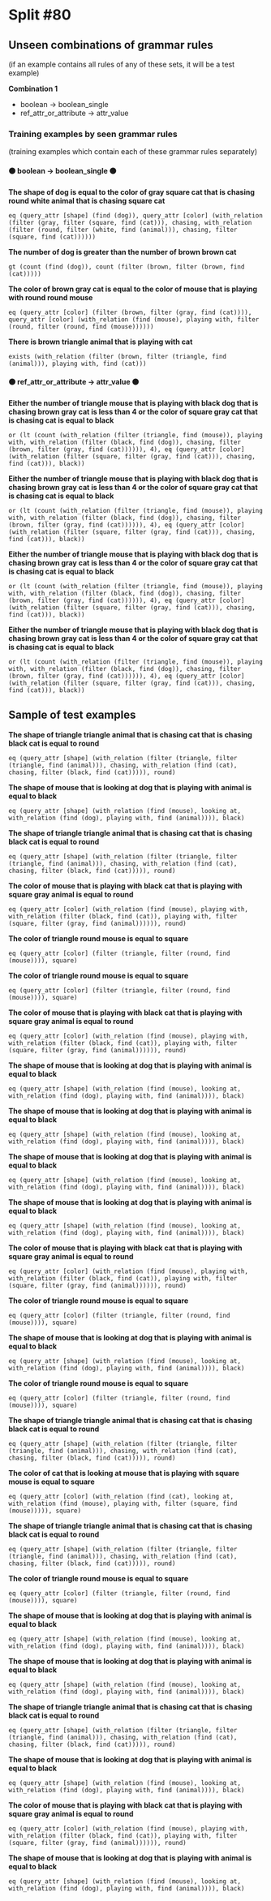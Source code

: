 # Split #80
## Unseen combinations of grammar rules
(if an example contains all rules of any of these sets, it will be a test example)

**Combination 1**
* boolean -> boolean_single
* ref_attr_or_attribute -> attr_value

### Training examples by seen grammar rules
(training examples which contain each of these grammar rules separately)
#### ⚫ boolean -> boolean_single ⚫
**The shape of dog is equal to the color of gray square cat that is chasing round white animal that is chasing square cat**
 ```
eq (query_attr [shape] (find (dog)), query_attr [color] (with_relation (filter (gray, filter (square, find (cat))), chasing, with_relation (filter (round, filter (white, find (animal))), chasing, filter (square, find (cat))))))
```
**The number of dog is greater than the number of brown brown cat**
 ```
gt (count (find (dog)), count (filter (brown, filter (brown, find (cat)))))
```
**The color of brown gray cat is equal to the color of mouse that is playing with round round mouse**
 ```
eq (query_attr [color] (filter (brown, filter (gray, find (cat)))), query_attr [color] (with_relation (find (mouse), playing with, filter (round, filter (round, find (mouse))))))
```
**There is brown triangle animal that is playing with cat**
 ```
exists (with_relation (filter (brown, filter (triangle, find (animal))), playing with, find (cat)))
```
#### ⚫ ref_attr_or_attribute -> attr_value ⚫
**Either the number of triangle mouse that is playing with black dog that is chasing brown gray cat is less than 4 or the color of square gray cat that is chasing cat is equal to black**
 ```
or (lt (count (with_relation (filter (triangle, find (mouse)), playing with, with_relation (filter (black, find (dog)), chasing, filter (brown, filter (gray, find (cat)))))), 4), eq (query_attr [color] (with_relation (filter (square, filter (gray, find (cat))), chasing, find (cat))), black))
```
**Either the number of triangle mouse that is playing with black dog that is chasing brown gray cat is less than 4 or the color of square gray cat that is chasing cat is equal to black**
 ```
or (lt (count (with_relation (filter (triangle, find (mouse)), playing with, with_relation (filter (black, find (dog)), chasing, filter (brown, filter (gray, find (cat)))))), 4), eq (query_attr [color] (with_relation (filter (square, filter (gray, find (cat))), chasing, find (cat))), black))
```
**Either the number of triangle mouse that is playing with black dog that is chasing brown gray cat is less than 4 or the color of square gray cat that is chasing cat is equal to black**
 ```
or (lt (count (with_relation (filter (triangle, find (mouse)), playing with, with_relation (filter (black, find (dog)), chasing, filter (brown, filter (gray, find (cat)))))), 4), eq (query_attr [color] (with_relation (filter (square, filter (gray, find (cat))), chasing, find (cat))), black))
```
**Either the number of triangle mouse that is playing with black dog that is chasing brown gray cat is less than 4 or the color of square gray cat that is chasing cat is equal to black**
 ```
or (lt (count (with_relation (filter (triangle, find (mouse)), playing with, with_relation (filter (black, find (dog)), chasing, filter (brown, filter (gray, find (cat)))))), 4), eq (query_attr [color] (with_relation (filter (square, filter (gray, find (cat))), chasing, find (cat))), black))
```
## Sample of test examples
**The shape of triangle triangle animal that is chasing cat that is chasing black cat is equal to round**
 ```
eq (query_attr [shape] (with_relation (filter (triangle, filter (triangle, find (animal))), chasing, with_relation (find (cat), chasing, filter (black, find (cat))))), round)
```
**The shape of mouse that is looking at dog that is playing with animal is equal to black**
 ```
eq (query_attr [shape] (with_relation (find (mouse), looking at, with_relation (find (dog), playing with, find (animal)))), black)
```
**The shape of triangle triangle animal that is chasing cat that is chasing black cat is equal to round**
 ```
eq (query_attr [shape] (with_relation (filter (triangle, filter (triangle, find (animal))), chasing, with_relation (find (cat), chasing, filter (black, find (cat))))), round)
```
**The color of mouse that is playing with black cat that is playing with square gray animal is equal to round**
 ```
eq (query_attr [color] (with_relation (find (mouse), playing with, with_relation (filter (black, find (cat)), playing with, filter (square, filter (gray, find (animal)))))), round)
```
**The color of triangle round mouse is equal to square**
 ```
eq (query_attr [color] (filter (triangle, filter (round, find (mouse)))), square)
```
**The color of triangle round mouse is equal to square**
 ```
eq (query_attr [color] (filter (triangle, filter (round, find (mouse)))), square)
```
**The color of mouse that is playing with black cat that is playing with square gray animal is equal to round**
 ```
eq (query_attr [color] (with_relation (find (mouse), playing with, with_relation (filter (black, find (cat)), playing with, filter (square, filter (gray, find (animal)))))), round)
```
**The shape of mouse that is looking at dog that is playing with animal is equal to black**
 ```
eq (query_attr [shape] (with_relation (find (mouse), looking at, with_relation (find (dog), playing with, find (animal)))), black)
```
**The shape of mouse that is looking at dog that is playing with animal is equal to black**
 ```
eq (query_attr [shape] (with_relation (find (mouse), looking at, with_relation (find (dog), playing with, find (animal)))), black)
```
**The shape of mouse that is looking at dog that is playing with animal is equal to black**
 ```
eq (query_attr [shape] (with_relation (find (mouse), looking at, with_relation (find (dog), playing with, find (animal)))), black)
```
**The shape of mouse that is looking at dog that is playing with animal is equal to black**
 ```
eq (query_attr [shape] (with_relation (find (mouse), looking at, with_relation (find (dog), playing with, find (animal)))), black)
```
**The color of mouse that is playing with black cat that is playing with square gray animal is equal to round**
 ```
eq (query_attr [color] (with_relation (find (mouse), playing with, with_relation (filter (black, find (cat)), playing with, filter (square, filter (gray, find (animal)))))), round)
```
**The color of triangle round mouse is equal to square**
 ```
eq (query_attr [color] (filter (triangle, filter (round, find (mouse)))), square)
```
**The shape of mouse that is looking at dog that is playing with animal is equal to black**
 ```
eq (query_attr [shape] (with_relation (find (mouse), looking at, with_relation (find (dog), playing with, find (animal)))), black)
```
**The color of triangle round mouse is equal to square**
 ```
eq (query_attr [color] (filter (triangle, filter (round, find (mouse)))), square)
```
**The shape of triangle triangle animal that is chasing cat that is chasing black cat is equal to round**
 ```
eq (query_attr [shape] (with_relation (filter (triangle, filter (triangle, find (animal))), chasing, with_relation (find (cat), chasing, filter (black, find (cat))))), round)
```
**The color of cat that is looking at mouse that is playing with square mouse is equal to square**
 ```
eq (query_attr [color] (with_relation (find (cat), looking at, with_relation (find (mouse), playing with, filter (square, find (mouse))))), square)
```
**The shape of triangle triangle animal that is chasing cat that is chasing black cat is equal to round**
 ```
eq (query_attr [shape] (with_relation (filter (triangle, filter (triangle, find (animal))), chasing, with_relation (find (cat), chasing, filter (black, find (cat))))), round)
```
**The color of triangle round mouse is equal to square**
 ```
eq (query_attr [color] (filter (triangle, filter (round, find (mouse)))), square)
```
**The shape of mouse that is looking at dog that is playing with animal is equal to black**
 ```
eq (query_attr [shape] (with_relation (find (mouse), looking at, with_relation (find (dog), playing with, find (animal)))), black)
```
**The shape of mouse that is looking at dog that is playing with animal is equal to black**
 ```
eq (query_attr [shape] (with_relation (find (mouse), looking at, with_relation (find (dog), playing with, find (animal)))), black)
```
**The shape of triangle triangle animal that is chasing cat that is chasing black cat is equal to round**
 ```
eq (query_attr [shape] (with_relation (filter (triangle, filter (triangle, find (animal))), chasing, with_relation (find (cat), chasing, filter (black, find (cat))))), round)
```
**The shape of mouse that is looking at dog that is playing with animal is equal to black**
 ```
eq (query_attr [shape] (with_relation (find (mouse), looking at, with_relation (find (dog), playing with, find (animal)))), black)
```
**The color of mouse that is playing with black cat that is playing with square gray animal is equal to round**
 ```
eq (query_attr [color] (with_relation (find (mouse), playing with, with_relation (filter (black, find (cat)), playing with, filter (square, filter (gray, find (animal)))))), round)
```
**The shape of mouse that is looking at dog that is playing with animal is equal to black**
 ```
eq (query_attr [shape] (with_relation (find (mouse), looking at, with_relation (find (dog), playing with, find (animal)))), black)
```